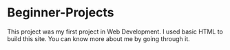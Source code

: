 # Beginner-Projects
This project was my first project in Web Development.
I used basic HTML to build this site.
You can know more about me by going through it.
